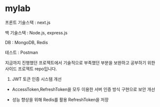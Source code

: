 # mylab

프론트 기술스택 : next.js

백 기술스택 : Node.js, express.js

DB : MongoDB, Redis

테스트 : Postman

지금까지 진행했던 프로젝트에서 기술적으로 부족했던 부분을 보완하고 공부하기 위한 사이드 프로젝트 repo입니다.

1. JWT 토큰 인증 시스템 개선

- AccessToken,RefreshToken을 모두 이용한 서버 인증 방식 구현으로 보안 개선

- 성능 향상을 위해 Redis를 활용 RefreshToken을  저장
